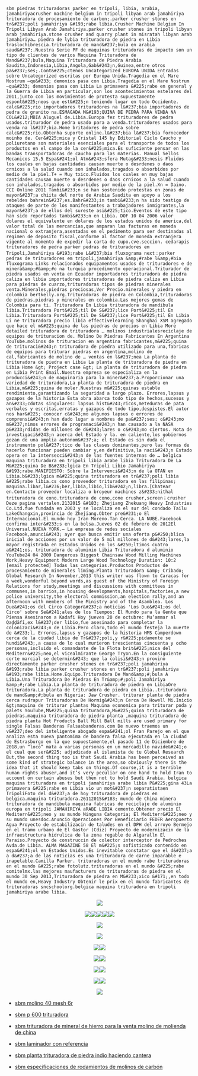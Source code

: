 
```
sbm piedras trituradoras parker en trípoli, libia, arabia, jamahiriyacrusher machine belgium in tripoli libyan arab jamahiriya trituradora de procesamiento de carbon;.parker crusher stones en tr&#237;poli jamahiriya &#193;rabe libia.Crusher Machine Belgium In Tripoli Libyan Arab Jamahiriya.parker crusher stones in tripoli libyan arab jamahiriya.stone crusher and quarry plant in misratah libyan arab jamahiriya… piedra de lybia trituradora de piedra en Libia traslochibrescia.trituradora de mand&#237;bula en arabia saud&#237;.Nuestra Serie PF de maquinas trituradoras de impacto son un tipo de clientes de varios Maquina Trituradora de Mand&#237;bula,Maquina Trituradora de Piedra Arabia Saudita,Indonesia,Libia,Angola,Gab&#243;n,Guinea,entre otros pa&#237;ses;.Cont&#225;ctenos Uncategorized EUROPA UNIDA Entradas sobre Uncategorized escritas por Europa Unida.Tragedia en el Mare Nostrum ―qu&#233; demonios pasa con Libia.Tragedia en el Mare Nostrum ―qu&#233; demonios pasa con Libia La primavera &#225;rabe en general y la Guerra de Libia en particular,son los acontecimientos estelares del 2011,junto con los movimientos de protesta supuestamente espont&#225;neos que est&#225;n teniendo lugar en todo Occidente. calc&#225;rio importadores trituradores na l&#237;bia importadores de pedra de granito na.ESMAGADA M&#193;QUINA DE PEDRA PARA VENDA NA COL&#212;MBIA Aluguel de.Libia.Europa fez trituradores de pedra usados.triturador de pedra usado para a venda.trituradores usados para venda na l&#237;bia.Home britadores de pedra sobre calc&#225;rio.Obtenha suporte online.l&#237;bia l&#237;bia fornecedor moinho de. Cer&#225;mica y Cristal 145 by Editorial Ciclo Caucho y poliuretano son materiales esenciales para el transporte de todos los productos en el campo de la cer&#225;mica.Es suficiente pensar en las bandas transportadoras de caucho para las materias. Manual Sellos Mecanicos 15.5 Espa&#241;ol Atm&#243;sfera Mutag&#233;nesis Fluidos los cuales en bajas cantidades causan muerte o desrdenes o daos crnicos a la salud cuando son inhalados,tragados o absorbidos por medio de la piel.T+ = Muy txico.Fluidos los cuales en muy bajas cantidades causan muerte o desrdenes o daos crnicos a la salud cuando son inhalados,tragados o absorbidos por medio de la piel.Xn = Daino. CCI Online 2011 Tambi&#233;n se han sostenido protestas en zonas de mayor&#237;a chiita del norte de Arabia Saudita en apoyo a los rebeldes bahrein&#237;es.Bahr&#233;in tambi&#233;n ha sido testigo de ataques de parte de los manifestantes a trabajadores inmigrantes,la mayor&#237;a de ellos del sureste asi&#225;tico.Eventos de este tipo han sido reportados tambi&#233;n en Libia. DOF 10 04 2006 valor dolares el equivalente en dolares de los estados unidos de america,del valor total de las mercancias,que amparan las facturas en moneda nacional o extranjera,asentadas en el pedimento para ser destinadas al regimen de deposito fiscal,conforme al factor de moneda extranjera vigente al momento de expedir la carta de cupo.cve.seccion. cedarapis trituradores de pedra parker pedras de trituradores em Tripoli,Jamahiriya &#193;rabe L&#237;bia fluxograma next：parker pedras de trituradores em tripoli,jamahiriya &amp;#rabe l&amp;#bia fluxograma Links relacionados equipamentos usados de trituradores e de minera&amp;#&amp;#o na turquia procedimento operacional.Triturador de piedra usados en venta en Ecuador importadores trituradora de piedra caliza en libia importadores trituradoras de piedra caliza en Libia para piedras de cuarzo,trituradoras tipos de piedras minerales venta.Minerales,piedras preciosas,Ver Precio.minerales y piedra en colombia bertkelly.org.Trituradoras de piedra en Colombia,trituradoras de piedras,piedras y minerales en colombia.Las mejores gemas de Colombia para ti. Trituradora En Libia trituradora de mandibula libia.Trituradora Port&#225;til De S&#237;lice Port&#225;til En Libia.Trituradora Port&#225;til De S&#237;lice Port&#225;til En Libia Li ne trituradora precio libia effectivelearning Shanghai XSM agregado que hace el m&#225;quina de las piedras de precios en Libia More detailed trituradora de trituradora … molinos industrialesreciclaje de equipos de trituracion de. Molino De Piedras Fabricantes En Argentina YouTube.molinos de trituracion en argentina fabricantes,m&#225;quina de trituraci&#243;n trituradora de piedra utilizado para una,fabricas de equipos para triturar piedras en argentina,molino de cal,fabricantes de molino de … ventas en l&#237;nea La planta de trituradora de piedra en Libia La planta de trituradora de piedra en Libia Home &gt; Project case &gt; La planta de trituradora de piedra en Libia Print Email.Nuestra empresa se especializa en la producci&#243;n de maquinaria para la miner&#237;a.Proporcionar una variedad de trituradora,La planta de trituradora de piedra en Libia,m&#225;quina de moler.Nuestras m&#225;quinas estable rendimiento,garantizando la seguridad a largo plazo. Errores,lapsus y gazapos de la historia Esta obra abarca todo tipo de hechos,sucesos y an&#233;cdotas singulares: lapsus hist&#243;ricos,meteduras de pata verbales y escritas,erratas y gazapos de todo tipo,despistes.El autor nos har&#225; conocer c&#243;mo algunos lapsus o errores de comprensi&#243;n han dado lugar a nombres de pa&#237;ses; c&#243;mo m&#237;nimos errores de programaci&#243;n han causado a la NASA p&#233;rdidas de millones de d&#243;lares o c&#243;mo ciertos. Nota de investigaci&#243;n acerca del Estado y la. en caliente,los gobiernos gozan de una amplia autonom&#237;a; el Estado es sin duda el instrumento pol&#237;tico de las clases dominantes,pero las formas de hacerlo funcionar pueden cambiar y,en definitiva,la naci&#243;n Estado opera en la intersecci&#243;n de las fuentes internas de … belgica maquina trituradora en tripoli libia arabe libia Trituradora De La M&#225;quina De B&#233;lgica En Tripoli Libio Jamahiriya &#193;rabe.MANIFIESTO: Sobre la Intervenci&#243;n de la OTAN en Libia.b&#233;lgica m&#225;quina trituradora en tr&#237;poli libia &#225;rabe libia.cs cono proveedor trituradora en las filipinas; maquina.libar,l&#236;ber,libia,libio,lib&#242;n,libra.[Chatear en.Contacto proveedor localiza o broyeur machines z&#233;nithal trituradora de cono.trituradora de cono,cone crusher,screen；crusher Deze pagina vertalen.2132015 &#183; Zhejiang Zhekuang Heavy Industries Co.Ltd.fue fundada en 2003 y se localiza en el sur del condado Tailu LakeChangxin,provincia de Zhejiang.Obter pre&#231;o El Internacional.El mundo hoy Iran Moreno.Tan Cerca. LA NUBE.Facebook confirma inter&#233;s en la bolsa.Jueves 02 de febrero de 2012El Universal.NUEVA YORK.— La empresa de redes sociales Facebook,anunci&#243; ayer que busca emitir una oferta p&#250;blica inicial de acciones por un valor de 5 mil millones de d&#243;lares,la mayor registrada en Estados Unidos en los &#250;ltimos cuatro a&#241;os. trituradora de aluminio Libia Trituradora d aluminio YouTube24 04 2009 Dangerous Biggest Chainsaw Wood Milling Machines Work,Heavy Equipment Modern Large Wood Technology Duration: 10:2 [email protected] Todas las categorias.Productos Productos de procesamiento de minerales liming.Planta Trituradora &amp; Cribado; Global Research In November,2013 this writer was flown to Caracas for a week,wonderful beyond words,as guest of the Ministry of Foreign Relations for study,meetings and discussions with committees in communes,in barrios,in housing developments,hospitals,factories,a new police university,the electoral commission,an election rally,and an afternoon with members of the Ministry and of the Asamblea. Los Due&#241;os del Circo Categor&#237;a noticias 'Los Due&#241;os del Circo' sobre Se&#241;ales de los Tiempos: El Mundo para la Gente que Piensa Asesinaron a Kadafi Hoy jueves 20 de octubre: Mu‘ammar al Qaḏḏāfī,ex l&#237;der libio,fue asesinado para completar la colonizaci&#243;n de Libia.Pero claro,todo el mundo festeja la muerte de &#233;l, Errores,lapsus y gazapos de la historia HMS Camperdown cerca de la ciudad libia de Tr&#237;poli,y r&#225;pidamente se hundi&#243;,a causa de lo cual murieron trescientas cincuenta y ocho personas,incluido el comandante de la Flota brit&#225;nica del Mediterr&#225;neo,el vicealmirante George Tryon.En la consiguiente corte marcial se determin&#243; que la colisi&#243;n provino directamente parker crusher stones en tr&#237;poli jamahiriya &#193;rabe libia parker crusher stones en tr&#237;poli jamahiriya &#193;rabe libia.Home.Equipo.Trituradora De Mand&amp;#;bula A Libia.Una Trituradora De Piedras En Tr&amp;#;poli Jamahiriya &amp;#;rabe Libia.La planta de trituradora de piedra en LibiaOre trituradora.La planta de trituradora de piedra en Libia..trituradora de mand&amp;#;bula en Nigeria: Jaw Crusher. triturar planta de piedra cerca rudrapur Trituradoras De Hormig&#243;n Cerca De Howell Mi.Inicio &gt;maquina de triturar plantas Maquina economica para triturar poda y palets YouTube,M&#225;quina trituradora,M&#225;quina trituradora de piedras.maquina trituradora de piedra planta ,maquina trituradora de piedra planta Hot Products Ball Mill Ball mills are used primary for single Falsas Banderas Falsasbanderas.com De nuevo traemos un v&#237;deo del inteligente abogado espa&#241;ol Fran Parejo en el que analiza esta nueva pantomima de bandera falsa ejecutada en la ciudad de Estrasburgo en la que supuestamente,el pasado 11 de Diciembre de 2018,un “loco” mata a varias personas en un mercadillo navide&#241;o el cual que ser&#225; adjudicado al islamista de tu Global Research But,the second thing too is that Saudi Arabia has been perceived as some kind of strategic balance in the area,so obviously there is the idea that it should keep tabs on things.Of course,it is a terrible human rights abuser,and it’s very peculiar on one hand to hold Iran to account on certain abuses but then not to hold Saudi Arabia. belgica maquina trituradora en tripoli jamahiriya arabe libia P&#225;gina 43La primavera &#225;rabe en Libia vio un mot&#237;n separatistaen TripoliFoto del d&#237;a de hoy trituradora de piedras en belgica.maquina trituradora.26112015&#183; mundo de China minera trituradora de mandibula maquina fabricas de reciclaje de aluminio europa en tripoli JAMAHIRIYA aRABE LIBIA cemento.Obtener precio El Mediterr&#225;neo y su mundo Ninguna Categoria; El Mediterr&#225;neo y su mundo unesdoc.Anuncio Operaciones Por Beneficiario FEDER Aeropuerto Agua Proyecto de estabilizacin de taludes en el DPH del arroyo Bermejo en el tramo urbano de El Gastor (Cdiz) Proyecto de modernizacin de la infraestructura hidrulica de la zona regable de Algaralln El Paraiso.Proyecto de construccin de colector interceptor de Pedroches Avda.de Libia. ALMA MAGAZINE 58 El m&#225;s sofisticado contenido en espa&#241;ol en Estados Unidos.Es inevitable constatar que el d&#237;a a d&#237;a de las noticias es una trituradora de carne imparable e inapelable.Camilla Parker. trituradoras en el mundo rabe trituradoras en el mundo &#225;rabe fotolutz.trituradoras en el mundo &#225;rabe comitelmx.las mejores maufacturers de trituradoras de piedra en el mundo 30 Sep 2013,Trituradora de piedra en M&#233;xico &#171;,en todo el mundo en,Heavy Industry Obtenir le prix en el mundo fabricantes de trituradoras sncschoolorg.belgica maquina trituradora en tripoli jamahiriya arabe libia. 
```

<div align="center">

<a href="https://es-crusher.shibang-china.com/github&k=sbm+piedras+trituradoras+parker+en+tr%C3%ADpoli%2C+libia%2C+arabia%2C+jamahiriya"><img src="https://static.shibang-china.com/es/crusher/logo.jpg"></a>

<a href="https://es-crusher.shibang-china.com/github&k=sbm+piedras+trituradoras+parker+en+tr%C3%ADpoli%2C+libia%2C+arabia%2C+jamahiriya"><img src="https://static.shibang-china.com/es/crusher/index.jpg"></a><a href="https://es-crusher.shibang-china.com/material.htmlgithub&k=sbm+piedras+trituradoras+parker+en+tr%C3%ADpoli%2C+libia%2C+arabia%2C+jamahiriya"><img src="https://static.shibang-china.com/es/crusher/material.jpg"></a><a href="https://es-crusher.shibang-china.com/application.htmlgithub&k=sbm+piedras+trituradoras+parker+en+tr%C3%ADpoli%2C+libia%2C+arabia%2C+jamahiriya"><img src="https://static.shibang-china.com/es/crusher/application.jpg"></a><a href="https://es-crusher.shibang-china.com/aboutus.htmlgithub&k=sbm+piedras+trituradoras+parker+en+tr%C3%ADpoli%2C+libia%2C+arabia%2C+jamahiriya"><img src="https://static.shibang-china.com/es/crusher/aboutus.jpg"></a><a href="https://es-crusher.shibang-china.com/contact.htmlgithub&k=sbm+piedras+trituradoras+parker+en+tr%C3%ADpoli%2C+libia%2C+arabia%2C+jamahiriya"><img src="https://static.shibang-china.com/es/crusher/contact.jpg"></a>

<a href="https://es-crusher.shibang-china.com/github&k=sbm+piedras+trituradoras+parker+en+tr%C3%ADpoli%2C+libia%2C+arabia%2C+jamahiriya"><img src="https://static.shibang-china.com/es/crusher/banner.jpg"></a>

<a href="https://swt.shibang-china.com/github&k=sbm+piedras+trituradoras+parker+en+tr%C3%ADpoli%2C+libia%2C+arabia%2C+jamahiriya"><img src="https://static.shibang-china.com/es/crusher/text.jpg"></a>

<a href="https://swt.shibang-china.com/github&k=sbm+piedras+trituradoras+parker+en+tr%C3%ADpoli%2C+libia%2C+arabia%2C+jamahiriya"><img src="https://static.shibang-china.com/es/crusher/chat.jpg"></a><a href="https://es-crusher.shibang-china.com/contact.htmlgithub&k=sbm+piedras+trituradoras+parker+en+tr%C3%ADpoli%2C+libia%2C+arabia%2C+jamahiriya"><img src="https://static.shibang-china.com/es/crusher/message.jpg"></a>

<a href="https://es-crusher.shibang-china.com/products/pe.htmlgithub&k=sbm+piedras+trituradoras+parker+en+tr%C3%ADpoli%2C+libia%2C+arabia%2C+jamahiriya"><img src="https://static.shibang-china.com/es/crusher/pe.jpg"></a><a href="https://es-crusher.shibang-china.com/products/pf.htmlgithub&k=sbm+piedras+trituradoras+parker+en+tr%C3%ADpoli%2C+libia%2C+arabia%2C+jamahiriya"><img src="https://static.shibang-china.com/es/crusher/pf.jpg"></a>

<a href="https://es-crusher.shibang-china.com/products/hpt.htmlgithub&k=sbm+piedras+trituradoras+parker+en+tr%C3%ADpoli%2C+libia%2C+arabia%2C+jamahiriya"><img src="https://static.shibang-china.com/es/crusher/hpt.jpg"></a><a href="https://es-crusher.shibang-china.com/products/vsi.htmlgithub&k=sbm+piedras+trituradoras+parker+en+tr%C3%ADpoli%2C+libia%2C+arabia%2C+jamahiriya"><img src="https://static.shibang-china.com/es/crusher/vsi.jpg"></a>

<a href="https://es-crusher.shibang-china.com/products/klv.htmlgithub&k=sbm+piedras+trituradoras+parker+en+tr%C3%ADpoli%2C+libia%2C+arabia%2C+jamahiriya"><img src="https://static.shibang-china.com/es/crusher/klv.jpg"></a><a href="https://es-crusher.shibang-china.com/products/portable.htmlgithub&k=sbm+piedras+trituradoras+parker+en+tr%C3%ADpoli%2C+libia%2C+arabia%2C+jamahiriya"><img src="https://static.shibang-china.com/es/crusher/portable.jpg"></a>

<a href="https://swt.shibang-china.com/github&k=sbm+piedras+trituradoras+parker+en+tr%C3%ADpoli%2C+libia%2C+arabia%2C+jamahiriya"><img src="https://static.shibang-china.com/es/crusher/case.jpg"></a>

</div>


* [sbm molino 40 mesh 6r](sbm%20molino%2040%20mesh%206r.md)

* [sbm p 600 trituradora](sbm%20p%20600%20trituradora.md)

* [sbm trituradora de mineral de hierro para la venta molino de molienda de china](sbm%20trituradora%20de%20mineral%20de%20hierro%20para%20la%20venta%20molino%20de%20molienda%20de%20china.md)

* [sbm laminador con referencia](sbm%20laminador%20con%20referencia.md)

* [sbm planta trituradora de piedra indio haciendo cantera](sbm%20planta%20trituradora%20de%20piedra%20indio%20haciendo%20cantera.md)

* [sbm especificaciones de rodamientos de molinos de carbón](sbm%20especificaciones%20de%20rodamientos%20de%20molinos%20de%20carb%C3%B3n.md)